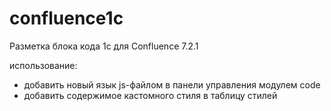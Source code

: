 # confluence1c
Разметка блока кода 1с для Confluence 7.2.1

использование:
- добавить новый язык js-файлом в панели управления модулем code
- добавить содержимое кастомного стиля в таблицу стилей
